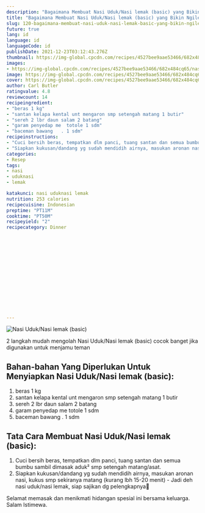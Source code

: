```yaml
---
description: "Bagaimana Membuat Nasi Uduk/Nasi lemak (basic) yang Bikin Ngiler"
title: "Bagaimana Membuat Nasi Uduk/Nasi lemak (basic) yang Bikin Ngiler"
slug: 120-bagaimana-membuat-nasi-uduk-nasi-lemak-basic-yang-bikin-ngiler
future: true
lang: id
language: id
languageCode: id
publishDate: 2021-12-23T03:12:43.276Z 
thumbnail: https://img-global.cpcdn.com/recipes/4527bee9aae53466/682x484cq65/nasi-uduknasi-lemak-basic-foto-resep-utama.png
images:
- https://img-global.cpcdn.com/recipes/4527bee9aae53466/682x484cq65/nasi-uduknasi-lemak-basic-foto-resep-utama.png
image: https://img-global.cpcdn.com/recipes/4527bee9aae53466/682x484cq65/nasi-uduknasi-lemak-basic-foto-resep-utama.png
cover: https://img-global.cpcdn.com/recipes/4527bee9aae53466/682x484cq65/nasi-uduknasi-lemak-basic-foto-resep-utama.png
author: Carl Butler
ratingvalue: 4.8
reviewcount: 14
recipeingredient:
- "beras 1 kg"
- "santan kelapa kental unt mengaron smp setengah matang 1 butir"
- "sereh 2 lbr daun salam 2 batang"
- "garam penyedap me  totole 1 sdm"
- "baceman bawang   . 1 sdm"
recipeinstructions:
- "Cuci bersih beras, tempatkan dlm panci, tuang santan dan semua bumbu sambil dimasak aduk² smp setengah matang/asat."
- "Siapkan kukusan/dandang yg sudah mendidih airnya, masukan aronan nasi, kukus smp sekiranya matang (kurang lbh 15-20 menit) Jadi deh nasi uduk/nasi lemak, siap sajikan dg pelengkapnya👏"
categories:
- Resep
tags:
- nasi
- uduknasi
- lemak

katakunci: nasi uduknasi lemak 
nutrition: 253 calories
recipecuisine: Indonesian
preptime: "PT11M"
cooktime: "PT50M"
recipeyield: "2"
recipecategory: Dinner


     
    
    
    
    
    
    
    
    
    
    
      
    
---
```



![Nasi Uduk/Nasi lemak (basic)](https://img-global.cpcdn.com/recipes/4527bee9aae53466/682x484cq65/nasi-uduknasi-lemak-basic-foto-resep-utama.png)

2 langkah mudah mengolah  Nasi Uduk/Nasi lemak (basic) cocok banget jika digunakan untuk menjamu teman

<!--inarticleads1-->

## Bahan-bahan Yang Diperlukan Untuk Menyiapkan Nasi Uduk/Nasi lemak (basic):

1. beras 1 kg
1. santan kelapa kental unt mengaron smp setengah matang 1 butir
1. sereh 2 lbr daun salam 2 batang
1. garam penyedap me  totole 1 sdm
1. baceman bawang   . 1 sdm



<!--inarticleads2-->

## Tata Cara Membuat Nasi Uduk/Nasi lemak (basic):

1. Cuci bersih beras, tempatkan dlm panci, tuang santan dan semua bumbu sambil dimasak aduk² smp setengah matang/asat.
1. Siapkan kukusan/dandang yg sudah mendidih airnya, masukan aronan nasi, kukus smp sekiranya matang (kurang lbh 15-20 menit) - Jadi deh nasi uduk/nasi lemak, siap sajikan dg pelengkapnya👏




Selamat memasak dan menikmati hidangan spesial ini bersama keluarga. Salam Istimewa.
